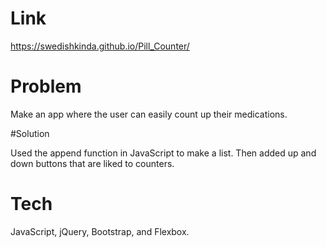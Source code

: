 # Link

https://swedishkinda.github.io/Pill_Counter/

# Problem

Make an app where the user can easily count up their medications.

#Solution

Used the append function in JavaScript to make a list. Then added up and down buttons that are liked to counters.

# Tech

JavaScript, jQuery, Bootstrap, and Flexbox.
